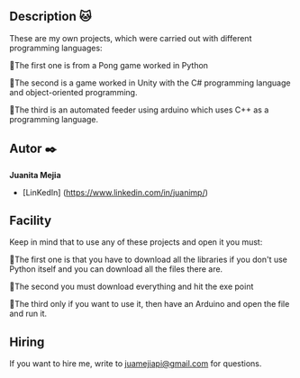 ## Description 🐱 

These are my own projects, which were carried out with different programming languages:

🐺The first one is from a Pong game worked in Python

🐺The second is a game worked in Unity with the C# programming language and object-oriented programming.

🐺The third is an automated feeder using arduino which uses C++ as a programming language.

## Autor ✒️
**Juanita Mejia**

* [LinKedIn] (https://www.linkedin.com/in/juanimp/)

## Facility
Keep in mind that to use any of these projects and open it you must:

🦝The first one is that you have to download all the libraries if you don't use Python itself and you can download all the files there are.

🦝The second you must download everything and hit the exe point

🦝The third only if you want to use it, then have an Arduino and open the file and run it.

## Hiring
If you want to hire me, write to juamejiapi@gmail.com for questions.


